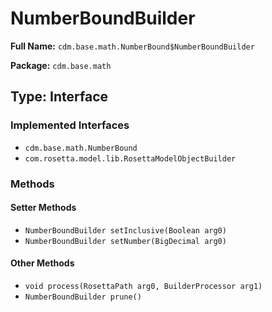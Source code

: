 # NumberBoundBuilder

**Full Name:** `cdm.base.math.NumberBound$NumberBoundBuilder`

**Package:** `cdm.base.math`

## Type: Interface

### Implemented Interfaces

- `cdm.base.math.NumberBound`
- `com.rosetta.model.lib.RosettaModelObjectBuilder`

### Methods

#### Setter Methods

- `NumberBoundBuilder setInclusive(Boolean arg0)`
- `NumberBoundBuilder setNumber(BigDecimal arg0)`

#### Other Methods

- `void process(RosettaPath arg0, BuilderProcessor arg1)`
- `NumberBoundBuilder prune()`

